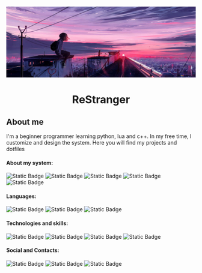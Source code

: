 <p align="center">
  <img src="./assets/img/back.jpg" alt="BackGroung IMG"/>
</p>

# <p align="center">ReStranger</p>
## About me
I'm a beginner programmer learning python, lua and c++. In my free time, I customize and design the system. Here you will find my projects and dotfiles

#### About my system:
![Static Badge](https://img.shields.io/badge/ArchLinux-191724?style=for-the-badge&logo=archlinux&link=https%3A%2F%2Farchlinux.org%2F)
![Static Badge](https://img.shields.io/badge/VoidLinux-191724?style=for-the-badge&logo=voidlinux&link=https%3A%2F%2Fvoidlinux.org%2F)
![Static Badge](https://img.shields.io/badge/bspwm-191724?style=for-the-badge&logo=bspwm&link=https%3A%2F%2Fgithub.com%2Fbaskerville%2Fbspwm)
![Static Badge](https://img.shields.io/badge/dwm-191724?style=for-the-badge&logo=dwm&link=https%3A%2F%2Fsuckless.org%2F)
![Static Badge](https://img.shields.io/badge/NeoVim-191724?style=for-the-badge&logo=neovim&link=https%3A%2F%2Fneovim.io%2F)

#### Languages:
![Static Badge](https://img.shields.io/badge/Python-191724?style=for-the-badge&logo=python&link=https%3A%2F%2Fwww.python.org%2F)
![Static Badge](https://img.shields.io/badge/Lua-191724?style=for-the-badge&logo=lua&link=https%3A%2F%2Fwww.lua.org%2F)
![Static Badge](https://img.shields.io/badge/Bash-191724?style=for-the-badge&logo=gnubash&link=https%3A%2F%2Fwww.gnu.org%2Fsoftware%2Fbash%2F)

#### Technologies and skills:
![Static Badge](https://img.shields.io/badge/Linux-191724?style=for-the-badge&logo=linux&link=https%3A%2F%2Fwww.linux.org%2F)
![Static Badge](https://img.shields.io/badge/git-191724?style=for-the-badge&logo=git&link=https%3A%2F%2Fgit-scm.com%2F)
![Static Badge](https://img.shields.io/badge/html-191724?style=for-the-badge&logo=html5&link=hthttps%3A%2F%2Fhtml.spec.whatwg.org%2F)
![Static Badge](https://img.shields.io/badge/flat-191724?style=for-the-badge&logo=flat&link=https%3A%2F%2Fflet.dev%2F%2Fbash%2F)

#### Social and Contacts:
![Static Badge](https://img.shields.io/badge/telegram-191724?style=for-the-badge&logo=telegram&link=https%3A%2F%2Ft.me%2FReStranger)
![Static Badge](https://img.shields.io/badge/discord-191724?style=for-the-badge&logo=discord&link=https%3A%2F%2Fdiscord.gg%2FDQkj2xNZ)
![Static Badge](https://img.shields.io/badge/reddit-191724?style=for-the-badge&logo=reddit&link=https%3A%2F%2Fwww.reddit.com%2Fuser%2FReStrangeR_GG)
